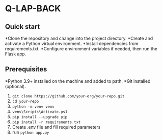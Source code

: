 # Q-LAP-BACK

## Quick start
*Clone the repository and change into the project directory.
*Create and activate a Python virtual environment.
*Install dependencies from requirements.txt.
*Configure environment variables if needed, then run the Flask app.

## Prerequisites
*Python 3.9+ installed on the machine and added to path.
*Git installed (optional).



1. `git clone https://github.com/your-org/your-repo.git`
2. `cd your-repo`
3. `python -m venv venv`
4. `venv\Scripts\Activate.ps1`
5. `pip install --upgrade pip`
6. `pip install -r requirements.txt`
7. Create .env file and fill required parameters
8. run `python app.py`
